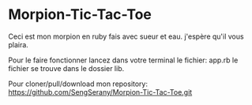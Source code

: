 # Morpion-Tic-Tac-Toe

Ceci est mon morpion en ruby fais avec sueur et eau.
j'espère qu'il vous plaira.

Pour le faire fonctionner lancez dans votre terminal le fichier: app.rb
le fichier se trouve dans le dossier lib.

Pour cloner/pull/download mon repository:
https://github.com/SengSerany/Morpion-Tic-Tac-Toe.git

